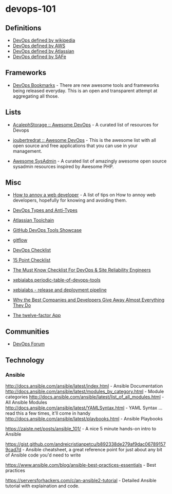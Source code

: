 # devops-101

## Definitions
- [DevOps defined by wikipedia](https://en.wikipedia.org/wiki/DevOps)
- [DevOps defined by AWS](https://aws.amazon.com/devops/what-is-devops/)
- [DevOps defined by Atlassian](https://www.atlassian.com/devops)
- [DevOps defined by SAFe](http://www.scaledagileframework.com/devops/)

## Frameworks

- [DevOps Bookmarks](http://www.devopsbookmarks.com/) - There are new awesome tools and frameworks being released everyday. This is an open and transparent attempt at aggregating all those.

## Lists

- [AcalephStorage :: Awesome DevOps](https://github.com/AcalephStorage/awesome-devops) - A curated list of resources for Devops

- [joubertredrat :: Awesome DevOps](https://github.com/joubertredrat/awesome-devops) - This is the awesome list with all open source and free applications that you can use in your management.

- [Awesome SysAdmin](https://github.com/kahun/awesome-sysadmin) - A curated list of amazingly awesome open source sysadmin resources inspired by Awesome PHP.

## Misc
- [How to annoy a web developer](https://github.com/omidfi/how-to-annoy-a-web-developer/blob/master/README.md) - A list of tips on How to annoy web developers, hopefully for knowing and avoiding them.

- [DevOps Types and Anti-Types](http://web.devopstopologies.com/)

- [Atlassian Toolchain](https://www.atlassian.com/blog/devops/how-to-choose-devops-tools)

- [GitHub DevOps Tools Showcase](https://github.com/showcases/devops-tools)

- [gitflow](http://nvie.com/posts/a-successful-git-branching-model/)

- [DevOps Checklist](http://devopschecklist.com/)

- [15 Point Checklist](https://medium.com/devopslinks/the-15-point-devops-check-list-8cd2afb4a448)

- [The Must Know Checklist For DevOps & Site Reliability Engineers
](https://hackernoon.com/the-must-know-checklist-for-devops-system-reliability-engineers-f74c1cbf259d)

- [xebialabs periodic-table-of-devops-tools](https://xebialabs.com/periodic-table-of-devops-tools/)

- [xebialabs - release and deployment pipeline](https://xebialabs.com/solutions/devops/)

- [Why the Best Companies and Developers Give Away Almost Everything They Do
](http://blog.ycombinator.com/why-the-best-give-away/)

- [The twelve-factor App](https://12factor.net/)

## Communities

- [DevOps Forum](https://devops-forum.slack.com)


## Technology

### Ansible

http://docs.ansible.com/ansible/latest/index.html - Ansible Documentation
http://docs.ansible.com/ansible/latest/modules_by_category.html - Module categories
http://docs.ansible.com/ansible/latest/list_of_all_modules.html - All Ansible Modules
http://docs.ansible.com/ansible/latest/YAMLSyntax.html - YAML Syntax ... read this a few times, it'll come in handy
http://docs.ansible.com/ansible/latest/playbooks.html - Ansible Playbooks

https://zaiste.net/posts/ansible_101/ - A nice 5 minute hands-on intro to Ansible

https://gist.github.com/andreicristianpetcu/b892338de279af9dac067891579cad7d - Ansible cheatsheet, a great reference point for just about any bit of Ansible code you'd need to write

https://www.ansible.com/blog/ansible-best-practices-essentials - Best practices

https://serversforhackers.com/c/an-ansible2-tutorial - Detailed Ansible tutorial with explaination and code.
